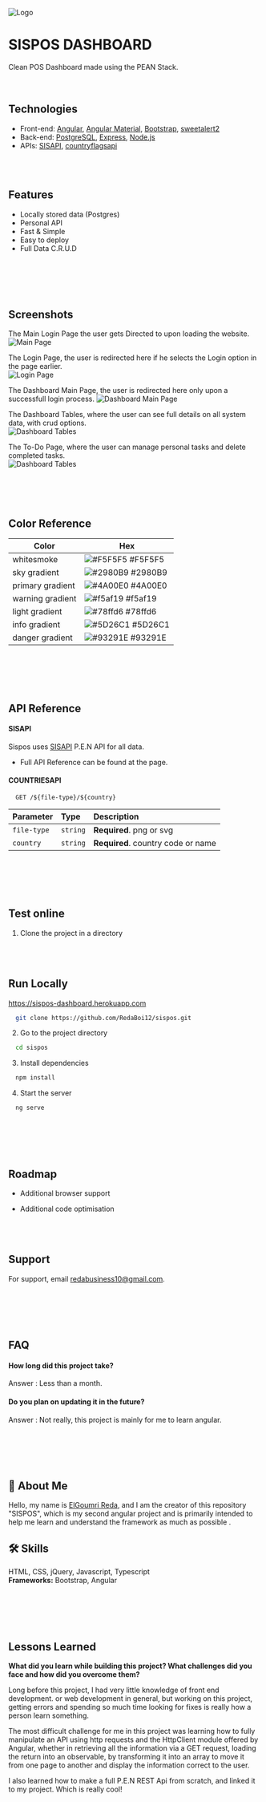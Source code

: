 
![Logo](./src/assets/img/favicon.png)


# SISPOS DASHBOARD

Clean POS Dashboard made using the PEAN Stack.  
<br><br>


## Technologies

- Front-end: [Angular](https://angular.io), [Angular Material](https://material.angular.io), [Bootstrap](https://getbootstrap.com), [sweetalert2](https://sweetalert2.github.io)
- Back-end: [PostgreSQL](https://www.postgresql.org), [Express](https://expressjs.com), [Node.js](https://nodejs.org/en/)
- APIs: [SISAPI](https://sispos-api.herokuapp.com), [countryflagsapi](https://countryflagsapi.com)

<br><br>
## Features

- Locally stored data (Postgres)  
- Personal API
- Fast & Simple  
- Easy to deploy
- Full Data C.R.U.D 

<br><br><br><br>

## Screenshots

The Main Login Page the user gets Directed to upon loading the website.  
![Main Page](./src/assets/readme/main.png)  

The Login Page, the user is redirected here if he selects the Login option in the page earlier.  
![Login Page](./src/assets/readme/login.png)  

The Dashboard Main Page, the user is redirected here only upon a successfull login process.
![Dashboard Main Page](./src/assets/readme/gif-main.gif)  

The Dashboard Tables, where the user can see full details on all system data, with crud options.  
![Dashboard Tables](./src/assets/readme/gif-tables.gif)  

The To-Do Page, where the user can manage personal tasks and delete completed tasks.  
![Dashboard Tables](./src/assets/readme/gif-todo.gif)  
<br><br><br><br>
## Color Reference

| Color             | Hex                                                                |
| ----------------- | ------------------------------------------------------------------ |
| whitesmoke | ![#F5F5F5](https://via.placeholder.com/10/F5F5F5?text=+) #F5F5F5 |
| sky gradient | ![#2980B9](https://via.placeholder.com/10/2980B9?text=+) #2980B9 | ![#6DD5FA](https://via.placeholder.com/10/6DD5FA?text=+) #6DD5FA |
| primary gradient | ![#4A00E0](https://via.placeholder.com/10/4A00E0?text=+) #4A00E0 | ![#8E2DE2](https://via.placeholder.com/10/8E2DE2?text=+) #8E2DE2 |
| warning gradient | ![#f5af19](https://via.placeholder.com/10/f5af19?text=+) #f5af19 | ![#f12711](https://via.placeholder.com/10/f12711?text=+) #f12711 |
| light gradient | ![#78ffd6](https://via.placeholder.com/10/78ffd6?text=+) #78ffd6 | ![#a8ff78](https://via.placeholder.com/10/a8ff78?text=+) #a8ff78 |
| info gradient | ![#5D26C1](https://via.placeholder.com/10/5D26C1?text=+) #5D26C1 | ![#a17fe0](https://via.placeholder.com/10/a17fe0?text=+) #a17fe0 |
| danger gradient | ![#93291E](https://via.placeholder.com/10/93291E?text=+) #93291E | ![#ED213A](https://via.placeholder.com/10/ED213A?text=+) #ED213A |

<br><br><br><br>
## API Reference

#### SISAPI

Sispos uses [SISAPI](https://github.com/RedaBoi12/sisapi) P.E.N API for all data.  
- Full API Reference can be found at the page.  




#### COUNTRIESAPI

```http
  GET /${file-type}/${country}
```

| Parameter | Type     | Description                       |
| :-------- | :------- | :-------------------------------- |
| `file-type`      | `string` | **Required**. png or svg |
| `country`      | `string` | **Required**. country code or name |

 <br><br><br><br>
## Test online


 1) Clone the project in a directory
<br><br><br><br>
## Run Locally


 https://sispos-dashboard.herokuapp.com

```bash
  git clone https://github.com/RedaBoi12/sispos.git
```

2) Go to the project directory

```bash
  cd sispos
```

3) Install dependencies

```bash
  npm install
```

4) Start the server

```bash
  ng serve
```

<br><br><br><br>
## Roadmap

- Additional browser support

- Additional code optimisation
<br><br><br><br>
## Support

For support, email redabusiness10@gmail.com.

<br><br><br><br>
## FAQ

#### How long did this project take?

Answer : Less than a month.

#### Do you plan on updating it in the future?

Answer : Not really, this project is mainly for me to learn angular.

<br><br><br><br>
## 🚀 About Me
Hello, my name is [ElGoumri Reda](https://www.github.com/RedaBoi12), and I am the creator of this repository
"SISPOS", which is my second angular project and
is primarily intended to help me learn and understand the framework
as much as possible .


## 🛠 Skills
HTML, CSS, jQuery, Javascript, Typescript  
**Frameworks:** Bootstrap, Angular

<br><br><br><br>
## Lessons Learned

**What did you learn while building this project? What challenges did you face and how did you overcome them?**

Long before this project, I had very little knowledge of front end development.
or web development in general, but working on this project, getting errors
and spending so much time looking for fixes is really how a person
learn something.

The most difficult challenge for me in this project was learning how to fully manipulate
an API using http requests and the HttpClient module offered by Angular, whether in
retrieving all the information via a GET request, loading the return into an observable,
by transforming it into an array to move it from one page to another and display the information
correct to the user.   

I also learned how to make a full P.E.N REST Api from scratch, and linked it to my project. Which is really cool!

